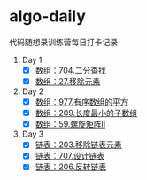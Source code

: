 # algo-daily
代码随想录训练营每日打卡记录

1. Day 1
    - [x] [数组：704.二分查找](./problems/704.Binary%20Search.md)
    - [x] [数组：27.移除元素](./problems/27.Remove%20Element.md)

2. Day 2
    - [x] [数组：977.有序数组的平方](./problems/977.Squares%20of%20a%20Sorted%20Array.md)
    - [x] [数组：209.长度最小的子数组](./problems/209.Minimum%20Size%20Subarray%20Sum.md)
    - [x] [数组：59.螺旋矩阵II](./problems/59.Spiral%20MatrixII.md)

3. Day 3
    - [x] [链表：203.移除链表元素](./problems/203.%20Remove%20Linked%20List%20Elements.md)
    - [x] [链表：707.设计链表](./problems/707.Design%20LInked%20List.md)
    - [x] [链表：206.反转链表](./problems/206.Reverse%20Linked%20List.md)